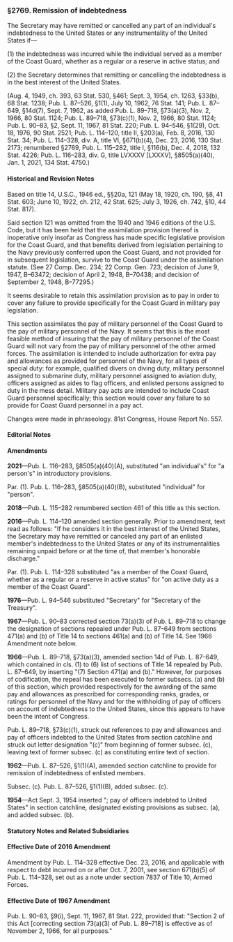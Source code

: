 ### §2769. Remission of indebtedness ###

The Secretary may have remitted or cancelled any part of an individual's indebtedness to the United States or any instrumentality of the United States if—

(1) the indebtedness was incurred while the individual served as a member of the Coast Guard, whether as a regular or a reserve in active status; and

(2) the Secretary determines that remitting or cancelling the indebtedness is in the best interest of the United States.

(Aug. 4, 1949, ch. 393, 63 Stat. 530, §461; Sept. 3, 1954, ch. 1263, §33(b), 68 Stat. 1238; Pub. L. 87–526, §1(1), July 10, 1962, 76 Stat. 141; Pub. L. 87–649, §14d(7), Sept. 7, 1962, as added Pub. L. 89–718, §73(a)(3), Nov. 2, 1966, 80 Stat. 1124; Pub. L. 89–718, §73(c)(1), Nov. 2, 1966, 80 Stat. 1124; Pub. L. 90–83, §2, Sept. 11, 1967, 81 Stat. 220; Pub. L. 94–546, §1(29), Oct. 18, 1976, 90 Stat. 2521; Pub. L. 114–120, title II, §203(a), Feb. 8, 2016, 130 Stat. 34; Pub. L. 114–328, div. A, title VI, §671(b)(4), Dec. 23, 2016, 130 Stat. 2173; renumbered §2769, Pub. L. 115–282, title I, §116(b), Dec. 4, 2018, 132 Stat. 4226; Pub. L. 116–283, div. G, title LVXXXV [LXXXV], §8505(a)(40), Jan. 1, 2021, 134 Stat. 4750.)

#### Historical and Revision Notes ####

Based on title 14, U.S.C., 1946 ed., §§20a, 121 (May 18, 1920, ch. 190, §8, 41 Stat. 603; June 10, 1922, ch. 212, 42 Stat. 625; July 3, 1926, ch. 742, §10, 44 Stat. 817).

Said section 121 was omitted from the 1940 and 1946 editions of the U.S. Code, but it has been held that the assimilation provision thereof is inoperative only insofar as Congress has made specific legislative provision for the Coast Guard, and that benefits derived from legislation pertaining to the Navy previously conferred upon the Coast Guard, and not provided for in subsequent legislation, survive to the Coast Guard under the assimilation statute. (See 27 Comp. Dec. 234; 22 Comp. Gen. 723; decision of June 9, 1947, B–63472; decision of April 2, 1948, B–70438; and decision of September 2, 1948, B–77295.)

It seems desirable to retain this assimilation provision as to pay in order to cover any failure to provide specifically for the Coast Guard in military pay legislation.

This section assimilates the pay of military personnel of the Coast Guard to the pay of military personnel of the Navy. It seems that this is the most feasible method of insuring that the pay of military personnel of the Coast Guard will not vary from the pay of military personnel of the other armed forces. The assimilation is intended to include authorization for extra pay and allowances as provided for personnel of the Navy, for all types of special duty: for example, qualified divers on diving duty, military personnel assigned to submarine duty, military personnel assigned to aviation duty, officers assigned as aides to flag officers, and enlisted persons assigned to duty in the mess detail. Military pay acts are intended to include Coast Guard personnel specifically; this section would cover any failure to so provide for Coast Guard personnel in a pay act.

Changes were made in phraseology. 81st Congress, House Report No. 557.

#### **Editorial Notes** ####

#### Amendments ####

**2021**—Pub. L. 116–283, §8505(a)(40)(A), substituted "an individual's" for "a person's" in introductory provisions.

Par. (1). Pub. L. 116–283, §8505(a)(40)(B), substituted "individual" for "person".

**2018**—Pub. L. 115–282 renumbered section 461 of this title as this section.

**2016**—Pub. L. 114–120 amended section generally. Prior to amendment, text read as follows: "If he considers it in the best interest of the United States, the Secretary may have remitted or canceled any part of an enlisted member's indebtedness to the United States or any of its instrumentalities remaining unpaid before or at the time of, that member's honorable discharge."

Par. (1). Pub. L. 114–328 substituted "as a member of the Coast Guard, whether as a regular or a reserve in active status" for "on active duty as a member of the Coast Guard".

**1976**—Pub. L. 94–546 substituted "Secretary" for "Secretary of the Treasury".

**1967**—Pub. L. 90–83 corrected section 73(a)(3) of Pub. L. 89–718 to change the designation of sections repealed under Pub. L. 87–649 from sections 471(a) and (b) of Title 14 to sections 461(a) and (b) of Title 14. See 1966 Amendment note below.

**1966**—Pub. L. 89–718, §73(a)(3), amended section 14d of Pub. L. 87–649, which contained in cls. (1) to (6) list of sections of Title 14 repealed by Pub. L. 87–649, by inserting "(7) Section 471(a) and (b)." However, for purposes of codification, the repeal has been executed to former subsecs. (a) and (b) of this section, which provided respectively for the awarding of the same pay and allowances as prescribed for corresponding ranks, grades, or ratings for personnel of the Navy and for the withholding of pay of officers on account of indebtedness to the United States, since this appears to have been the intent of Congress.

Pub. L. 89–718, §73(c)(1), struck out references to pay and allowances and pay of officers indebted to the United States from section catchline and struck out letter designation "(c)" from beginning of former subsec. (c), leaving text of former subsec. (c) as constituting entire text of section.

**1962**—Pub. L. 87–526, §1(1)(A), amended section catchline to provide for remission of indebtedness of enlisted members.

Subsec. (c). Pub. L. 87–526, §1(1)(B), added subsec. (c).

**1954**—Act Sept. 3, 1954 inserted "; pay of officers indebted to United States" in section catchline, designated existing provisions as subsec. (a), and added subsec. (b).

#### **Statutory Notes and Related Subsidiaries** ####

#### Effective Date of 2016 Amendment ####

Amendment by Pub. L. 114–328 effective Dec. 23, 2016, and applicable with respect to debt incurred on or after Oct. 7, 2001, see section 671(b)(5) of Pub. L. 114–328, set out as a note under section 7837 of Title 10, Armed Forces.

#### Effective Date of 1967 Amendment ####

Pub. L. 90–83, §9(i), Sept. 11, 1967, 81 Stat. 222, provided that: "Section 2 of this Act [correcting section 73(a)(3) of Pub. L. 89–718] is effective as of November 2, 1966, for all purposes."